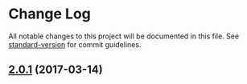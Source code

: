 # Change Log

All notable changes to this project will be documented in this file.
See [standard-version](https://github.com/conventional-changelog/standard-version) for commit guidelines.

<a name="2.0.1"></a>
## [2.0.1](https://github.com/bcoe/standard-version-lerna-test/compare/bcoe-lerna-2@2.0.0...bcoe-lerna-2@2.0.1) (2017-03-14)
